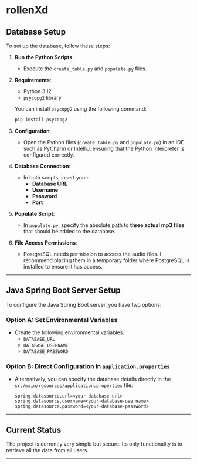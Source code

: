 # rollenXd

## Database Setup

To set up the database, follow these steps:

1. **Run the Python Scripts**:
    - Execute the `create_table.py` and `populate.py` files.

2. **Requirements**:
    - Python 3.12
    - `psycopg2` library

   You can install `psycopg2` using the following command:
   ```bash
   pip install psycopg2
   ```

3. **Configuration**:
    - Open the Python files (`create_table.py` and `populate.py`) in an IDE such as PyCharm or IntelliJ, ensuring that the Python interpreter is configured correctly.

4. **Database Connection**:
    - In both scripts, insert your:
        - **Database URL**
        - **Username**
        - **Password**
        - **Port**

5. **Populate Script**:
    - In `populate.py`, specify the absolute path to **three actual mp3 files** that should be added to the database.

6. **File Access Permissions**:
    - PostgreSQL needs permission to access the audio files. I recommend placing them in a temporary folder where PostgreSQL is installed to ensure it has access.

---

## Java Spring Boot Server Setup

To configure the Java Spring Boot server, you have two options:

### Option A: Set Environmental Variables
- Create the following environmental variables:
    - `DATABASE_URL`
    - `DATABASE_USERNAME`
    - `DATABASE_PASSWORD`

### Option B: Direct Configuration in `application.properties`
- Alternatively, you can specify the database details directly in the `src/main/resources/application.properties` file:
  ```properties
  spring.datasource.url=<your-database-url>
  spring.datasource.username=<your-database-username>
  spring.datasource.password=<your-database-password>
  ```

---

## Current Status

The project is currently very simple but secure. Its only functionality is to retrieve all the data from all users.

---
